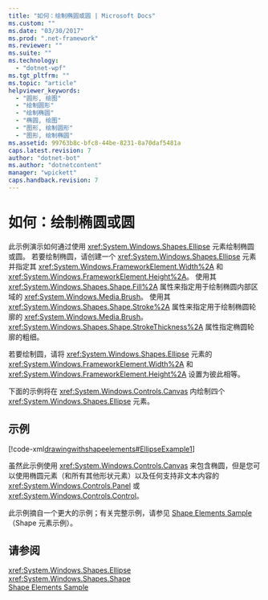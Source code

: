 ```yaml
---
title: "如何：绘制椭圆或圆 | Microsoft Docs"
ms.custom: ""
ms.date: "03/30/2017"
ms.prod: ".net-framework"
ms.reviewer: ""
ms.suite: ""
ms.technology: 
  - "dotnet-wpf"
ms.tgt_pltfrm: ""
ms.topic: "article"
helpviewer_keywords: 
  - "圆形, 绘图"
  - "绘制圆形"
  - "绘制椭圆"
  - "椭圆, 绘图"
  - "图形, 绘制圆形"
  - "图形, 绘制椭圆"
ms.assetid: 99763b8c-bfc8-44be-8231-8a70daf5481a
caps.latest.revision: 7
author: "dotnet-bot"
ms.author: "dotnetcontent"
manager: "wpickett"
caps.handback.revision: 7
---
```

# 如何：绘制椭圆或圆
此示例演示如何通过使用 <xref:System.Windows.Shapes.Ellipse> 元素绘制椭圆或圆。  若要绘制椭圆，请创建一个 <xref:System.Windows.Shapes.Ellipse> 元素并指定其 <xref:System.Windows.FrameworkElement.Width%2A> 和 <xref:System.Windows.FrameworkElement.Height%2A>。  使用其 <xref:System.Windows.Shapes.Shape.Fill%2A> 属性来指定用于绘制椭圆内部区域的 <xref:System.Windows.Media.Brush>。  使用其 <xref:System.Windows.Shapes.Shape.Stroke%2A> 属性来指定用于绘制椭圆轮廓的 <xref:System.Windows.Media.Brush>。  <xref:System.Windows.Shapes.Shape.StrokeThickness%2A> 属性指定椭圆轮廓的粗细。  
  
 若要绘制圆，请将 <xref:System.Windows.Shapes.Ellipse> 元素的 <xref:System.Windows.FrameworkElement.Width%2A> 和 <xref:System.Windows.FrameworkElement.Height%2A> 设置为彼此相等。  
  
 下面的示例将在 <xref:System.Windows.Controls.Canvas> 内绘制四个 <xref:System.Windows.Shapes.Ellipse> 元素。  
  
## 示例  
 [!code-xml[drawingwithshapeelements#EllipseExample1](../../../../samples/snippets/csharp/VS_Snippets_Wpf/DrawingWithShapeElements/CS/ellipseexample.xaml#ellipseexample1)]  
  
 虽然此示例使用 <xref:System.Windows.Controls.Canvas> 来包含椭圆，但是您可以使用椭圆元素（和所有其他形状元素）以及任何支持非文本内容的 <xref:System.Windows.Controls.Panel> 或 <xref:System.Windows.Controls.Control>。  
  
 此示例摘自一个更大的示例；有关完整示例，请参见 [Shape Elements Sample](http://go.microsoft.com/fwlink/?LinkID=160037)（Shape 元素示例）。  
  
## 请参阅  
 <xref:System.Windows.Shapes.Ellipse>   
 <xref:System.Windows.Shapes.Shape>   
 [Shape Elements Sample](http://go.microsoft.com/fwlink/?LinkID=160037)